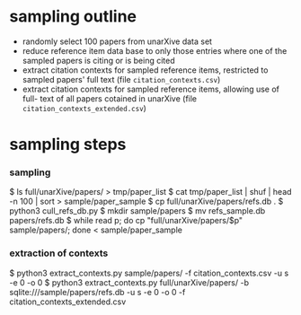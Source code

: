 # sampling outline

- randomly select 100 papers from unarXive data set
- reduce reference item data base to only those entries where one of the
  sampled papers is citing or is being cited
- extract citation contexts for sampled reference items, restricted to sampled
  papers' full text (file `citation_contexts.csv`)
- extract citation contexts for sampled reference items, allowing use of full-
  text of all papers cotained in unarXive (file `citation_contexts_extended.csv`)


# sampling steps

### sampling
$ ls full/unarXive/papers/ > tmp/paper_list
$ cat tmp/paper_list | shuf | head -n 100 | sort > sample/paper_sample
$ cp full/unarXive/papers/refs.db .
$ python3 cull_refs_db.py
$ mkdir sample/papers
$ mv refs_sample.db papers/refs.db
$ while read p; do cp "full/unarXive/papers/$p" sample/papers/; done < sample/paper_sample

### extraction of contexts
$ python3 extract_contexts.py sample/papers/ -f citation_contexts.csv -u s -e 0 -o 0
$ python3 extract_contexts.py full/unarXive/papers/ -b sqlite:///sample/papers/refs.db -u s -e 0 -o 0 -f citation_contexts_extended.csv
